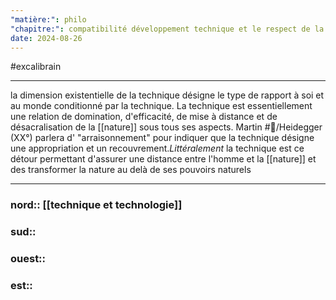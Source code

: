 ```yaml
---
"matière:": philo
"chapitre:": compatibilité développement technique et le respect de la nature
date: 2024-08-26
---
```

#excalibrain 
___
la dimension existentielle de la technique désigne le type de rapport à soi et au monde conditionné par la technique. 
La technique est essentiellement une relation de domination, d'efficacité, de mise à distance et de désacralisation de la [[nature]] sous tous ses aspects. Martin #👤/Heidegger (XX°) parlera d' "arraisonnement" pour indiquer que la technique désigne une appropriation et un recouvrement.*Littéralement* la technique est ce détour permettant d'assurer une distance entre l'homme et la [[nature]] et des transformer la nature au delà de ses pouvoirs naturels

---
### nord:: [[technique et technologie]]
### sud:: 
### ouest:: 
### est:: 